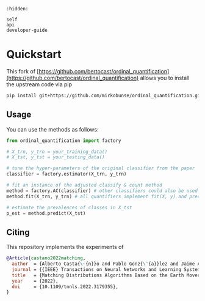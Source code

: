 ```{toctree}
:hidden:

self
api
developer-guide
```

# Quickstart

This fork of [https://github.com/bertocast/ordinal_quantification](https://github.com/bertocast/ordinal_quantification) allows you to install the upstream code via pip

```bash
pip install git+https://github.com/mirkobunse/ordinal_quantification.git
```


## Usage

You can use the methods as follows:

```python
from ordinal_quantification import factory

# X_trn, y_trn = your_training_data()
# X_tst, y_tst = your_testing_data()

# tune the hyper-parameters of the original classifier from the paper
classifier = factory.estimator(X_trn, y_trn)

# fit an instance of the adjusted classify & count method
method = factory.AC(classifier) # other classifiers could also be used
method.fit(X_trn, y_trn) # all quantifiers implement fit(X, y) and predict(X)

# estimate the prevalences of classes in X_tst
p_est = method.predict(X_tst)
```


## Citing

This repository implements the experiments of

```bibtex
@Article{castano2022matching,
  author  = {Alberto Casta{\~{n}}o and Pablo Gonz{\'{a}}lez and Jaime Alonso Gonz{\'{a}}lez and Juan Jos{\'{e}} del Coz},
  journal = {{IEEE} Transactions on Neural Networks and Learning Systems},
  title   = {Matching Distributions Algorithms Based on the Earth Mover's Distance for Ordinal Quantification},
  year    = {2022},
  doi     = {10.1109/tnnls.2022.3179355},
}
```
